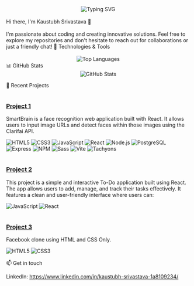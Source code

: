 <div align="center">
  <img src="https://readme-typing-svg.herokuapp.com?font=Fira+Code&size=32&duration=3000&pause=1000&color=F7F7F7&center=true&vCenter=true&width=435&lines=Kaustubh+Srivastava;Software+Developer;Open+Source+Enthusiast" alt="Typing SVG" />
</div>
<br>
Hi there, I'm Kaustubh Srivastava 👋
<!-- Name GIF animation -->
<br>
<br>
I'm passionate about coding and creating innovative solutions. Feel free to explore my repositories and don't hesitate to reach out for collaborations or just a friendly chat!
🔧 Technologies & Tools

<br>
<!-- Language usage chart -->
<div align="center">
  <br>
  <img src="https://github-readme-stats.vercel.app/api/top-langs/?username=YogiK2001&layout=compact&theme=radical" alt="Top Languages" />
</div>
📊 GitHub Stats
<div align="center">
  <img src="https://github-readme-stats-git-masterrstaa-rickstaa.vercel.app/api?username=YogiK2001&show_icons=true&theme=radical&include_all_commits=true&count_private=true" alt="GitHub Stats" />
</div>

<!-- GitHub Trophies -->
<!-- <div align="center">
  <img src="https://github-profile-trophy.vercel.app/?username=YogiK2001&theme=darkhub&no-frame=true&margin-w=15" alt="GitHub Trophies" />
</div> -->
🌟 Recent Projects
<div style="width: 100%;">
  <img src="https://via.placeholder.com/1000x1/FFFF00" alt="Yellow Line" style="width: 100%; height: 1px;">
  <h3><a href="https://github.com/YogiK2001/smartbrain">Project 1</a></h3>
  <p>SmartBrain is a face recognition web application built with React. It allows users to input image URLs and detect faces within those images using the Clarifai API.</p>
  <p>
    <img src="https://img.shields.io/badge/-HTML5-E34F26?style=flat-square&logo=html5&logoColor=white" alt="HTML5">
    <img src="https://img.shields.io/badge/-CSS3-1572B6?style=flat-square&logo=css3&logoColor=white" alt="CSS3">
    <img src="https://img.shields.io/badge/-JavaScript-F7DF1E?style=flat-square&logo=javascript&logoColor=black" alt="JavaScript">
    <img src="https://img.shields.io/badge/-React-61DAFB?style=flat-square&logo=react&logoColor=black" alt="React">
    <img src="https://img.shields.io/badge/-Node.js-339933?style=flat-square&logo=node.js&logoColor=white" alt="Node.js">
    <img src="https://img.shields.io/badge/-PostgreSQL-336791?style=flat-square&logo=postgresql&logoColor=white" alt="PostgreSQL">
    <img src="https://img.shields.io/badge/-Express-000000?style=flat-square&logo=express&logoColor=white" alt="Express">
    <img src="https://img.shields.io/badge/-NPM-CB3837?style=flat-square&logo=npm&logoColor=white" alt="NPM">
    <img src="https://img.shields.io/badge/-Sass-CC6699?style=flat-square&logo=sass&logoColor=white" alt="Sass">
    <img src="https://img.shields.io/badge/-Vite-646CFF?style=flat-square&logo=vite&logoColor=white" alt="Vite">
    <img src="https://img.shields.io/badge/-Tachyons-3C8AEB?style=flat-square&logo=tachyons&logoColor=white" alt="Tachyons">
    
  </p>
  <img src="https://via.placeholder.com/1000x1/FFFF00" alt="Yellow Line" style="width: 100%; height: 1px;">
  <h3><a href="https://github.com/YogiK2001/doit_react">Project 2</a></h3>
  <p>This project is a simple and interactive To-Do application built using React. The app allows users to add, manage, and track their tasks effectively. It features a clean and user-friendly interface where users can:</p>
  <p>
    <img src="https://img.shields.io/badge/-JavaScript-F7DF1E?style=flat-square&logo=javascript&logoColor=black" alt="JavaScript">
    <img src="https://img.shields.io/badge/-React-61DAFB?style=flat-square&logo=react&logoColor=black" alt="React">
   
  </p>
  <img src="https://via.placeholder.com/1000x1/FFFF00" alt="Yellow Line" style="width: 100%; height: 1px;">
  <h3><a href="https://github.com/YogiK2001/Facebook_clone">Project 3</a></h3>
  <p>Facebook clone using HTML and CSS Only.</p>
  <p>
  <img src="https://img.shields.io/badge/-HTML5-E34F26?style=flat-square&logo=html5&logoColor=white" alt="HTML5">
  <img src="https://img.shields.io/badge/-CSS3-1572B6?style=flat-square&logo=css3&logoColor=white" alt="CSS3">
  </div>
 <img src="https://via.placeholder.com/1000x1/FFFF00" alt="Yellow Line" style="width: 100%; height: 1px;">
📫 Get in touch

LinkedIn: https://www.linkedin.com/in/kaustubh-srivastava-1a8109234/
